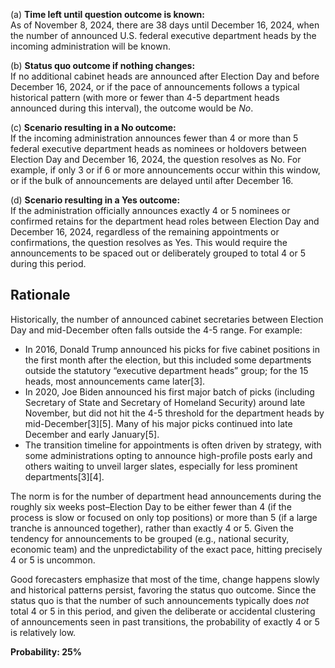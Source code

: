 (a) **Time left until question outcome is known:**  
As of November 8, 2024, there are 38 days until December 16, 2024, when the number of announced U.S. federal executive department heads by the incoming administration will be known.

(b) **Status quo outcome if nothing changes:**  
If no additional cabinet heads are announced after Election Day and before December 16, 2024, or if the pace of announcements follows a typical historical pattern (with more or fewer than 4-5 department heads announced during this interval), the outcome would be *No*.

(c) **Scenario resulting in a No outcome:**  
If the incoming administration announces fewer than 4 or more than 5 federal executive department heads as nominees or holdovers between Election Day and December 16, 2024, the question resolves as No. For example, if only 3 or if 6 or more announcements occur within this window, or if the bulk of announcements are delayed until after December 16.

(d) **Scenario resulting in a Yes outcome:**  
If the administration officially announces exactly 4 or 5 nominees or confirmed retains for the department head roles between Election Day and December 16, 2024, regardless of the remaining appointments or confirmations, the question resolves as Yes. This would require the announcements to be spaced out or deliberately grouped to total 4 or 5 during this period.

## Rationale

Historically, the number of announced cabinet secretaries between Election Day and mid-December often falls outside the 4-5 range. For example:

- In 2016, Donald Trump announced his picks for five cabinet positions in the first month after the election, but this included some departments outside the statutory “executive department heads” group; for the 15 heads, most announcements came later[3].
- In 2020, Joe Biden announced his first major batch of picks (including Secretary of State and Secretary of Homeland Security) around late November, but did not hit the 4-5 threshold for the department heads by mid-December[3][5]. Many of his major picks continued into late December and early January[5].
- The transition timeline for appointments is often driven by strategy, with some administrations opting to announce high-profile posts early and others waiting to unveil larger slates, especially for less prominent departments[3][4].

The norm is for the number of department head announcements during the roughly six weeks post–Election Day to be either fewer than 4 (if the process is slow or focused on only top positions) or more than 5 (if a large tranche is announced together), rather than exactly 4 or 5. Given the tendency for announcements to be grouped (e.g., national security, economic team) and the unpredictability of the exact pace, hitting precisely 4 or 5 is uncommon.

Good forecasters emphasize that most of the time, change happens slowly and historical patterns persist, favoring the status quo outcome. Since the status quo is that the number of such announcements typically does *not* total 4 or 5 in this period, and given the deliberate or accidental clustering of announcements seen in past transitions, the probability of exactly 4 or 5 is relatively low.

**Probability: 25%**